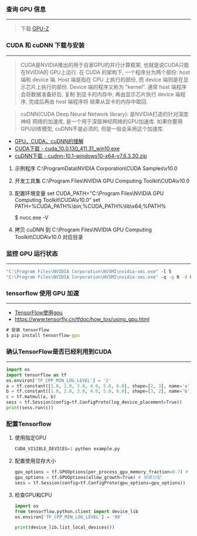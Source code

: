 
### 查询 GPU 信息
----------------
> 下载 [GPU-Z](https://www.techpowerup.com/download/techpowerup-gpu-z/)


### CUDA 和 cuDNN 下载与安装
---------------------
> CUDA是NVIDIA推出的用于自家GPU的并行计算框架, 也就是说CUDA只能在NVIDIA的
  GPU上运行. 在 CUDA 的架构下, 一个程序分为两个部份: host 端和 device 端.
  Host 端是指在 CPU 上执行的部份, 而 device 端则是在显示芯片上执行的部份.
  Device 端的程序又称为 "kernel". 通常 host 端程序会将数据准备好后, 复制
  到显卡的内存中, 再由显示芯片执行 device 端程序, 完成后再由 host 端程序将
  结果从显卡的内存中取回.

> cuDNN(CUDA Deep Neural Network library): 是NVIDIA打造的针对深度神经
  网络的加速库, 是一个用于深层神经网络的GPU加速库. 如果你要用GPU训练模型,
  cuDNN不是必须的, 但是一般会采用这个加速库.

* [GPU，CUDA，cuDNN的理解](https://blog.csdn.net/u014380165/article/details/77340765)
* [CUDA下载 - cuda_10.0.130_411.31_win10.exe](https://developer.nvidia.com/cuda-downloads)
* [cuDNN下载 - cudnn-10.1-windows10-x64-v7.6.3.30.zip](https://developer.nvidia.com/rdp/cudnn-download)

1. 示例程序
   C:\ProgramData\NVIDIA Corporation\CUDA Samples\v10.0
2. 开发工具集
   C:\Program Files\NVIDIA GPU Computing Toolkit\CUDA\v10.0
3. 配置环境变量
   set CUDA_PATH="C:\Program Files\NVIDIA GPU Computing Toolkit\CUDA\v10.0"
   set PATH=%CUDA_PATH%\bin;%CUDA_PATH%\lib\x64;%PATH%

   $ nvcc.exe -V
4. 拷贝 cuDNN 到 C:\Program Files\NVIDIA GPU Computing Toolkit\CUDA\v10.0 对应目录


### 监控 GPU 运行状态
-------------------
```bat
"C:\Program Files\NVIDIA Corporation\NVSMI\nvidia-smi.exe" -l 5
"C:\Program Files\NVIDIA Corporation\NVSMI\nvidia-smi.exe" -q -g 0 -d UTILIZATION -l
```


### tensorflow 使用 GPU 加速
---------------------------
* [TensorFlow使用gpu](https://blog.csdn.net/taolusi/article/details/81096254)
* https://www.tensorfly.cn/tfdoc/how_tos/using_gpu.html
```bat
# 安装 tensorflow
$ pip install tensorflow-gpu
```


### 确认TensorFlow是否已经利用到CUDA
---------------------------------
```python
import os
import tensorflow as tf
os.environ['TF_CPP_MIN_LOG_LEVEL'] = '2'
a = tf.constant([1.0, 2.0, 3.0, 4.0, 5.0, 6.0], shape=[2, 3], name='a')
b = tf.constant([1.0, 2.0, 3.0, 4.0, 5.0, 6.0], shape=[3, 2], name='b')
c = tf.matmul(a, b)
sess = tf.Session(config=tf.ConfigProto(log_device_placement=True))
print(sess.run(c))
```


### 配置Tensorflow
1. 使用指定GPU
   ```python
   CUDA_VISIBLE_DEVICES=1 python example.py
   ```
2. 配置使用显存大小
   ```python
   gpu_options = tf.GPUOptions(per_process_gpu_memory_fraction=0.7) # 0.7 倍
   gpu_options = tf.GPUOptions(allow_growth=True) # 按需分配
   sess = tf.Session(config=tf.ConfigProto(gpu_options=gpu_options))
   ```
3. 检查GPU和CPU
    ```python
    import os
    from tensorflow.python.client import device_lib
    os.environ['TF_CPP_MIN_LOG_LEVEL'] = '99'

    print(device_lib.list_local_devices())
    ```
